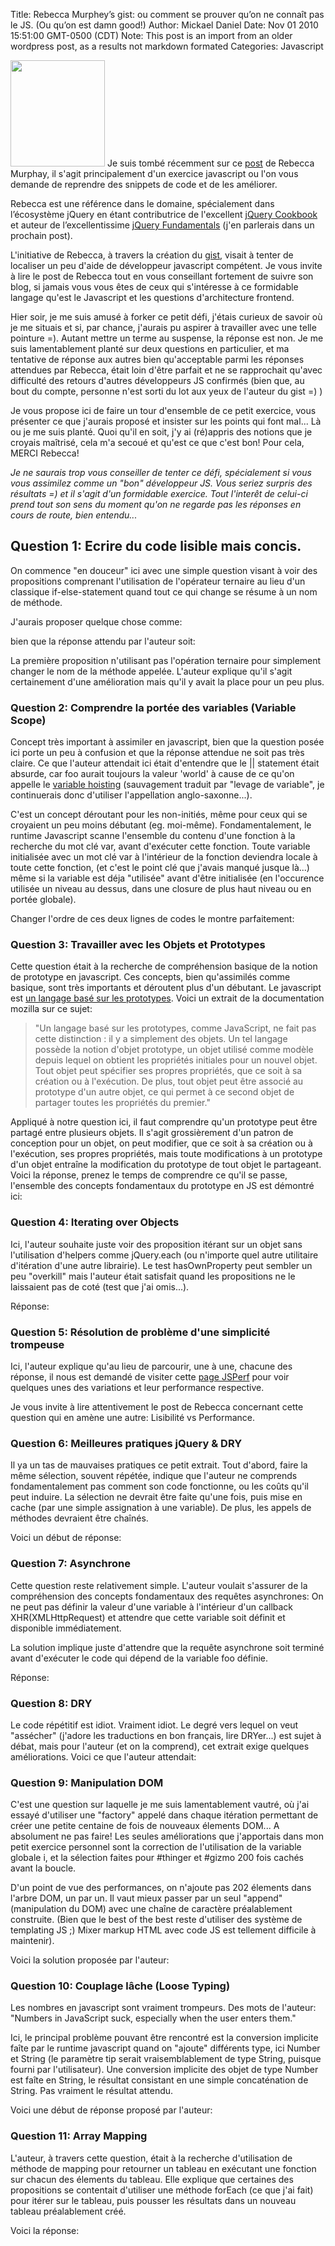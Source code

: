 Title: Rebecca Murphey’s gist: ou comment se prouver qu’on ne connaît pas le JS. (Ou qu’on est damn good!)
Author: Mickael Daniel
Date: Nov 01 2010 15:51:00 GMT-0500 (CDT)
Note: This post is an import from an older wordpress post, as a results not markdown formated
Categories: Javascript

<img class="mk-blog-img" src="http://blog.mklog.fr/wp-content/uploads/2010/11/oops_20101101.jpg" alt="" width="151" height="170" /> Je suis tombé récemment sur ce <a href="http://blog.rebeccamurphey.com/in-search-of-javascript-developers-a-gist">post</a> de Rebecca Murphay, il s'agit principalement d'un exercice javascript ou l'on vous demande de reprendre des snippets de code et de les améliorer.

Rebecca est une référence dans le domaine, spécialement dans l’écosystème jQuery en étant contributrice de l'excellent <a href="http://www.amazon.com/jQuery-Cookbook-Solutions-Examples-Developers/dp/0596159773">jQuery Cookbook</a> et auteur de l’excellentissime <a href="http://jqfundamentals.com/book/book.html">jQuery Fundamentals</a> (j'en parlerais dans un prochain post).

L'initiative de Rebecca, à travers la création du <a href="http://gist.github.com/576723">gist</a>, visait à tenter de localiser un peu d'aide de développeur javascript compétent. Je vous invite à lire le post de Rebecca tout en vous conseillant fortement de suivre son blog, si jamais vous vous êtes de ceux qui s'intéresse à ce formidable langage qu'est le Javascript et les questions d'architecture frontend.

<!--more-->

Hier soir, je me suis amusé à forker ce petit défi, j'étais curieux de savoir où je me situais et si, par chance, j'aurais pu aspirer à travailler avec une telle pointure =). Autant mettre un terme au suspense, la réponse est non. Je me suis lamentablement planté sur deux questions en particulier, et ma tentative de réponse aux autres bien qu'acceptable parmi les réponses attendues par Rebecca, était loin d'être parfait et ne se rapprochait qu'avec difficulté des retours d'autres développeurs JS confirmés (bien que, au bout du compte, personne n'est sorti du lot aux yeux de l'auteur du gist =) )

Je vous propose ici de faire un tour d'ensemble de ce petit exercice, vous présenter ce que j'aurais proposé et insister sur les points qui font mal... Là ou je me suis planté. Quoi qu'il en soit, j'y ai (ré)appris des notions que je croyais maîtrisé, cela m'a secoué et qu'est ce que c'est bon! Pour cela, MERCI Rebecca!

<em>Je ne saurais trop vous conseiller de tenter ce défi, spécialement si vous vous assimilez comme un "bon" développeur JS. Vous seriez surpris des résultats =) et il s'agit d'un formidable exercice. Tout l'interêt de celui-ci prend tout son sens du moment qu'on ne regarde pas les réponses en cours de route, bien entendu...</em>
<h2>Question 1: Ecrire du code lisible mais concis.</h2>
<script src="http://gist.github.com/658450.js"> </script>
On commence "en douceur" ici avec une simple question visant à voir des propositions comprenant l'utilisation de l'opérateur ternaire au lieu d'un classique if-else-statement quand tout ce qui change se résume à un nom de méthode.

J'aurais proposer quelque chose comme:
<script src="http://gist.github.com/623957.js"> </script>

bien que la réponse attendu par l'auteur soit:
<script src="http://gist.github.com/658454.js"> </script>
La première proposition n'utilisant pas l'opération ternaire pour simplement changer le nom de la méthode appelée. L'auteur explique qu'il s'agit certainement d'une amélioration mais qu'il y avait la place pour un peu plus.


<h3>Question 2: Comprendre la portée des variables (Variable Scope)</h3>
<script src="http://gist.github.com/623981.js"> </script>
Concept très important à assimiler en javascript, bien que la question posée ici porte un peu à confusion et que la réponse attendue ne soit pas très claire. Ce que l'auteur attendait ici était d'entendre que le || statement était absurde, car foo aurait toujours la valeur 'world' à cause de ce qu'on appelle le <a href="http://www.adequatelygood.com/2010/2/JavaScript-Scoping-and-Hoisting">variable hoisting</a> (sauvagement traduit par "levage de variable", je continuerais donc d'utiliser l'appellation anglo-saxonne...).

C'est un concept déroutant pour les non-initiés, même pour ceux qui se croyaient un peu moins débutant (eg. moi-même). Fondamentalement, le runtime Javascript scanne  l'ensemble du contenu d'une fonction à la recherche du mot clé var, avant d'exécuter cette fonction. Toute variable initialisée avec un mot clé var à l'intérieur de la fonction deviendra locale à toute cette fonction, (et c'est le point clé que j'avais manqué jusque là...) même si la variable est déja "utilisée" avant d'être initialisée (en l'occurence utilisée un niveau au dessus, dans une closure de plus haut niveau ou en portée globale).

Changer l'ordre de ces deux lignes de codes le montre parfaitement:
<script src="http://gist.github.com/658485.js"> </script>

<h3>Question 3: Travailler avec les Objets et Prototypes</h3>
<script src="http://gist.github.com/623983.js"></script> Cette question était à la recherche de compréhension basique de la notion de prototype en javascript.  Ces concepts, bien qu'assimilés comme basique, sont très importants et déroutent plus d'un débutant. Le javascript est <a href="https://developer.mozilla.org/fr/Guide_JavaScript_1.5/Langages_bas%C3%A9s_sur_les_classes_et_langages_bas%C3%A9s_sur_les_prototypes">un langage basé sur les prototypes</a>. Voici un extrait de la documentation mozilla sur ce sujet:

<blockquote>"Un langage basé sur les prototypes, comme JavaScript, ne fait pas cette distinction : il y a simplement des objets. Un tel langage possède la notion d'objet prototype, un objet utilisé comme modèle depuis lequel on obtient les propriétés initiales pour un nouvel objet. Tout objet peut spécifier ses propres propriétés, que ce soit à sa création ou à l'exécution. De plus, tout objet peut être associé au prototype d'un autre objet, ce qui permet à ce second objet de partager toutes les propriétés du premier."</blockquote>

Appliqué à notre question ici, il faut comprendre qu'un prototype peut être partagé entre plusieurs objets. Il s'agit grossièrement d'un patron de conception pour un objet, on peut modifier, que ce soit à sa création ou à l'exécution, ses propres propriétés, mais toute modifications à un prototype d'un objet entraîne la modification du prototype de tout objet le partageant.  Voici la réponse, prenez le temps de comprendre ce qu'il se passe, l'ensemble des concepts fondamentaux du prototype en JS est démontré ici:
<script src="http://gist.github.com/658496.js"> </script>

<h3>Question 4: Iterating over Objects</h3>
<script src="http://gist.github.com/623984.js"> </script>
Ici, l'auteur souhaite juste voir des proposition itérant sur un objet sans l'utilisation d'helpers comme jQuery.each (ou n'importe quel autre utilitaire d'itération d'une autre librairie). Le test hasOwnProperty peut sembler un peu "overkill" mais l'auteur était satisfait quand les propositions ne le laissaient pas de coté (test que j'ai omis...).

Réponse:
<script src="http://gist.github.com/658518.js"> </script>

<h3>Question 5: Résolution de problème d'une simplicité trompeuse</h3>
<script src="http://gist.github.com/623985.js"> </script>
Ici, l'auteur explique qu'au lieu de parcourir, une à une, chacune des réponse, il nous est demandé de visiter cette <a href="http://jsperf.com/rmurphey-foo-foo-foo/9">page JSPerf</a> pour voir quelques unes des variations et leur performance respective.

Je vous invite à lire attentivement le post de Rebecca concernant cette question qui en amène une autre: Lisibilité vs Performance.

<h3>Question 6: Meilleures pratiques jQuery & DRY</h3>
<script src="http://gist.github.com/623987.js"> </script>
Il ya un tas de mauvaises pratiques ce petit extrait. Tout d'abord, faire la même sélection, souvent répétée, indique que l'auteur ne comprends fondamentalement pas comment son code fonctionne, ou les coûts qu'il peut induire. La sélection ne devrait être faite qu'une fois, puis mise en cache (par une simple assignation à une variable). De plus, les appels de méthodes devraient être chaînés.

Voici un début de réponse:
<script src="http://gist.github.com/658547.js"> </script>

<h3>Question 7: Asynchrone</h3>
<script src="http://gist.github.com/623988.js"> </script>
Cette question reste relativement simple. L'auteur voulait s'assurer de la compréhension des concepts fondamentaux des requêtes asynchrones: On ne peut pas définir la valeur d'une variable à l'intérieur d'un callback XHR(XMLHttpRequest) et attendre que cette variable soit définit et disponible immédiatement.

La solution implique juste d'attendre que la requête asynchrone soit terminé avant d'exécuter le code qui dépend de la variable foo définie.

Réponse:
<script src="http://gist.github.com/658574.js"> </script>

<h3>Question 8: DRY</h3>
<script src="http://gist.github.com/623989.js"> </script>
Le code répétitif est idiot. Vraiment idiot. Le degré vers lequel on veut "assécher" (j'adore les traductions en bon français, lire DRYer...) est sujet à débat, mais pour l'auteur (et on la comprend), cet extrait exige quelques améliorations. Voici ce que l'auteur attendait:
<script src="http://gist.github.com/658579.js"> </script>

<h3>Question 9: Manipulation DOM</h3>
<script src="http://gist.github.com/623990.js"> </script>
C'est une question sur laquelle je me suis lamentablement vautré, où j'ai essayé d'utiliser une "factory" appelé dans chaque itération permettant de créer une petite centaine de fois de nouveaux élements DOM... A absolument ne pas faire! Les seules améliorations que j'apportais dans mon petit exercice personnel sont la correction de l'utilisation de la variable globale i, et la sélection faites pour #thinger et #gizmo 200 fois cachés avant la boucle.

D'un point de vue des performances, on n'ajoute pas 202 élements dans l'arbre DOM, un par un. Il vaut mieux passer par un seul "append" (manipulation du DOM) avec une chaîne de caractère préalablement construite. (Bien que le best of the best reste d'utiliser des système de templating JS ;) Mixer markup HTML avec code JS est tellement difficile à maintenir). 

Voici la solution proposée par l'auteur:
<script src="http://gist.github.com/658650.js"> </script>

<h3>Question 10: Couplage lâche (Loose Typing)</h3>
<script src="http://gist.github.com/623991.js"> </script>
Les nombres en javascript sont vraiment trompeurs. Des mots de l'auteur: "Numbers in JavaScript suck, especially when the user enters them."

Ici, le principal problème pouvant être rencontré est la conversion implicite faîte par le runtime javascript quand on "ajoute" différents type, ici Number et String (le paramètre tip serait vraisemblablement de type String, puisque fourni par l'utilisateur). Une conversion implicite des objet de type Number est faîte en String, le résultat consistant en une simple concaténation de String. Pas vraiment le résultat attendu.

Voici une début de réponse proposé par l'auteur:
<script src="http://gist.github.com/658624.js"> </script>


<h3>Question 11: Array Mapping</h3>
<script src="http://gist.github.com/623993.js"> </script>
L'auteur, à travers cette question, était à la recherche d'utilisation de méthode de mapping pour retourner un tableau en exécutant une fonction sur chacun des élements du tableau. Elle explique que certaines des propositions se contentait d'utiliser une méthode forEach (ce que j'ai fait) pour itérer sur le tableau, puis pousser les résultats dans un nouveau tableau préalablement créé. 

Voici la réponse:
<script src="http://gist.github.com/658625.js"> </script>